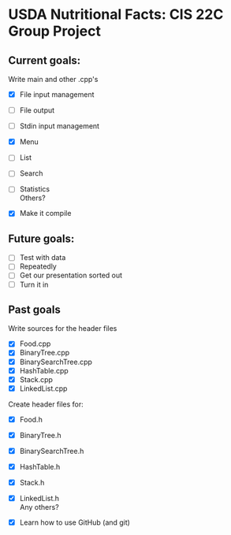# USDA Nutritional Facts: CIS 22C Group Project

**Current goals:**
-----------------
Write main and other .cpp's  
 - [x] File input management  
 - [ ] File output  
 - [ ] Stdin input management  
 - [x] Menu  
 - [ ] List
 - [ ] Search
 - [ ] Statistics  
 Others?  
  
- [x] Make it compile  
  
**Future goals:**
-----------------
- [ ] Test with data  
- [ ] Repeatedly  
- [ ] Get our presentation sorted out  
- [ ] Turn it in  

**Past goals**
--------------
Write sources for the header files
 - [x] Food.cpp
 - [x] BinaryTree.cpp
 - [x] BinarySearchTree.cpp 
 - [x] HashTable.cpp
 - [x] Stack.cpp
 - [x] LinkedList.cpp  
  
Create header files for:  
 - [x] Food.h
 - [x] BinaryTree.h
 - [x] BinarySearchTree.h 
 - [x] HashTable.h
 - [x] Stack.h
 - [x] LinkedList.h  
Any others?  
  
- [x] Learn how to use GitHub (and git)
